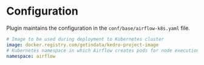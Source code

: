 # Configuration

Plugin maintains the configuration in the `conf/base/airflow-k8s.yaml` file.

```yaml
# Image to be used during deployment to Kubernetes cluster
image: docker.registry.com/getindata/kedro-project-image
# Kubernetes namespace in which Airflow creates pods for node execution
namespace: airflow
```
